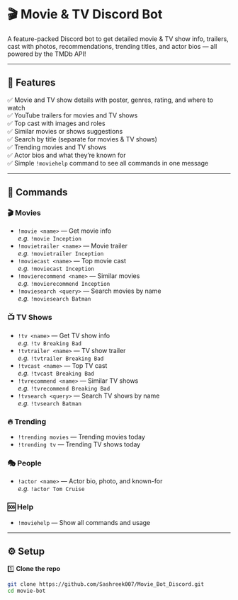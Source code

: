 
# 🎬 Movie & TV Discord Bot

A feature-packed Discord bot to get detailed movie & TV show info, trailers, cast with photos, recommendations, trending titles, and actor bios — all powered by the TMDb API!

---

## 🚀 Features

✅ Movie and TV show details with poster, genres, rating, and where to watch  
✅ YouTube trailers for movies and TV shows  
✅ Top cast with images and roles  
✅ Similar movies or shows suggestions  
✅ Search by title (separate for movies & TV shows)  
✅ Trending movies and TV shows  
✅ Actor bios and what they’re known for  
✅ Simple `!moviehelp` command to see all commands in one message

---

## 📜 Commands

### 🎬 Movies
- `!movie <name>` — Get movie info  
  *e.g.* `!movie Inception`
- `!movietrailer <name>` — Movie trailer  
  *e.g.* `!movietrailer Inception`
- `!moviecast <name>` — Top movie cast  
  *e.g.* `!moviecast Inception`
- `!movierecommend <name>` — Similar movies  
  *e.g.* `!movierecommend Inception`
- `!moviesearch <query>` — Search movies by name  
  *e.g.* `!moviesearch Batman`

### 📺 TV Shows
- `!tv <name>` — Get TV show info  
  *e.g.* `!tv Breaking Bad`
- `!tvtrailer <name>` — TV show trailer  
  *e.g.* `!tvtrailer Breaking Bad`
- `!tvcast <name>` — Top TV cast  
  *e.g.* `!tvcast Breaking Bad`
- `!tvrecommend <name>` — Similar TV shows  
  *e.g.* `!tvrecommend Breaking Bad`
- `!tvsearch <query>` — Search TV shows by name  
  *e.g.* `!tvsearch Batman`

### 🔥 Trending
- `!trending movies` — Trending movies today
- `!trending tv` — Trending TV shows today

### 🎭 People
- `!actor <name>` — Actor bio, photo, and known-for  
  *e.g.* `!actor Tom Cruise`

### 🆘 Help
- `!moviehelp` — Show all commands and usage

---

## ⚙️ Setup

1️⃣ **Clone the repo**
```bash
git clone https://github.com/Sashreek007/Movie_Bot_Discord.git
cd movie-bot
